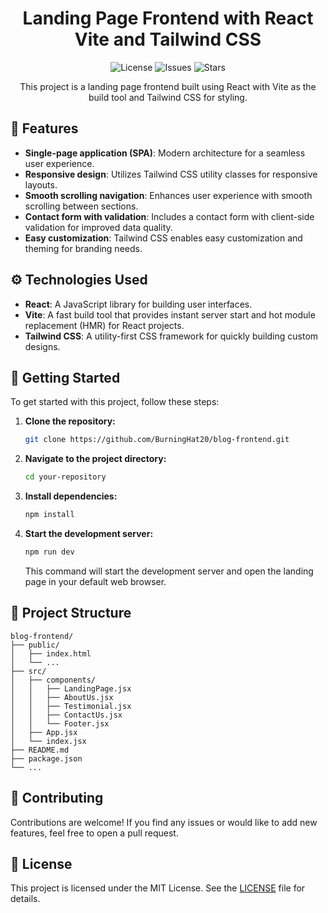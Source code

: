 <h1 align="center">Landing Page Frontend with React Vite and Tailwind CSS</h1>

<div align="center">
  <img src="https://img.shields.io/github/license/BurningHat20/blog-frontend" alt="License">
  <img src="https://img.shields.io/github/issues/your-username/your-repository" alt="Issues">
  <img src="https://img.shields.io/github/stars/your-username/your-repository" alt="Stars">
</div>

<p align="center">
  This project is a landing page frontend built using React with Vite as the build tool and Tailwind CSS for styling.
</p>

## 🚀 Features

- **Single-page application (SPA)**: Modern architecture for a seamless user experience.
- **Responsive design**: Utilizes Tailwind CSS utility classes for responsive layouts.
- **Smooth scrolling navigation**: Enhances user experience with smooth scrolling between sections.
- **Contact form with validation**: Includes a contact form with client-side validation for improved data quality.
- **Easy customization**: Tailwind CSS enables easy customization and theming for branding needs.

## ⚙️ Technologies Used

- **React**: A JavaScript library for building user interfaces.
- **Vite**: A fast build tool that provides instant server start and hot module replacement (HMR) for React projects.
- **Tailwind CSS**: A utility-first CSS framework for quickly building custom designs.

## 📝 Getting Started

To get started with this project, follow these steps:

1. **Clone the repository:**

   ```bash
   git clone https://github.com/BurningHat20/blog-frontend.git
   ```

2. **Navigate to the project directory:**

   ```bash
   cd your-repository
   ```

3. **Install dependencies:**

   ```bash
   npm install
   ```

4. **Start the development server:**

   ```bash
   npm run dev
   ```

   This command will start the development server and open the landing page in your default web browser.

## 📁 Project Structure

```
blog-frontend/
├── public/
│   ├── index.html
│   └── ...
├── src/
│   ├── components/
│   │   ├── LandingPage.jsx
│   │   ├── AboutUs.jsx
│   │   ├── Testimonial.jsx
│   │   ├── ContactUs.jsx
│   │   └── Footer.jsx
│   ├── App.jsx
│   └── index.jsx
├── README.md
├── package.json
└── ...
```

## 🤝 Contributing

Contributions are welcome! If you find any issues or would like to add new features, feel free to open a pull request.

## 📄 License

This project is licensed under the MIT License. See the [LICENSE](LICENSE) file for details.
